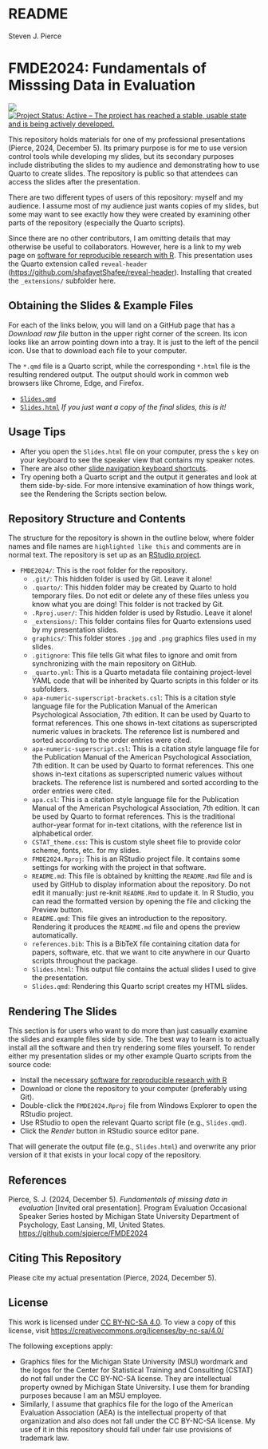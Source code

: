 # README
Steven J. Pierce

<!-- README.md is generated from README.Rmd. Please edit that file -->

# FMDE2024: Fundamentals of Misssing Data in Evaluation

<!-- badges: start -->

[![](https://img.shields.io/badge/lifecycle-stable-brightgreen.svg)](https://lifecycle.r-lib.org/articles/stages.html#stable)
[![Project Status: Active – The project has reached a stable, usable
state and is being actively
developed.](https://www.repostatus.org/badges/latest/active.svg)](https://www.repostatus.org/#active)
<!-- badges: end -->

This repository holds materials for one of my professional presentations
(Pierce, 2024, December 5). Its primary purpose is for me to use version
control tools while developing my slides, but its secondary purposes
include distributing the slides to my audience and demonstrating how to
use Quarto to create slides. The repository is public so that attendees
can access the slides after the presentation.

There are two different types of users of this repository: myself and my
audience. I assume most of my audience just wants copies of my slides,
but some may want to see exactly how they were created by examining
other parts of the repository (especially the Quarto scripts).

Since there are no other contributors, I am omitting details that may
otherwise be useful to collaborators. However, here is a link to my web
page on [software for reproducible research with
R](https://sjpierce.github.io/rr_software.html). This presentation uses
the Quarto extension called `reveal-header`
(https://github.com/shafayetShafee/reveal-header). Installing that
created the `_extensions/` subfolder here.

## Obtaining the Slides & Example Files

For each of the links below, you will land on a GitHub page that has a
*Download raw file* button in the upper right corner of the screen. Its
icon looks like an arrow pointing down into a tray. It is just to the
left of the pencil icon. Use that to download each file to your
computer.

The `*.qmd` file is a Quarto script, while the corresponding `*.html`
file is the resulting rendered output. The output should work in common
web browsers like Chrome, Edge, and Firefox.

- [`Slides.qmd`](https://github.com/sjpierce/FMDE2024/blob/main/Slides.qmd)  
- [`Slides.html`](https://github.com/sjpierce/FMDE2024/blob/main/Slides.html)
  *If you just want a copy of the final slides, this is it!*

## Usage Tips

- After you open the `Slides.html` file on your computer, press the `s`
  key on your keyboard to see the speaker view that contains my speaker
  notes.
- There are also other [slide navigation keyboard
  shortcuts](https://quarto.org/docs/presentations/revealjs/presenting.html).
- Try opening both a Quarto script and the output it generates and look
  at them side-by-side. For more intensive examination of how things
  work, see the Rendering the Scripts section below.

## Repository Structure and Contents

The structure for the repository is shown in the outline below, where
folder names and file names are `highlighted like this` and comments are
in normal text. The repository is set up as an [RStudio
project](https://support.rstudio.com/hc/en-us/articles/200526207-Using-RStudio-Projects).

- `FMDE2024/`: This is the root folder for the repository.
  - `.git/`: This hidden folder is used by Git. Leave it alone!
  - `.quarto/`: This hidden folder may be created by Quarto to hold
    temporary files. Do not edit or delete any of these files unless you
    know what you are doing! This folder is not tracked by Git.
  - `.Rproj.user/`: This hidden folder is used by Rstudio. Leave it
    alone!
  - `_extensions/`: This folder contains files for Quarto extensions
    used by my presentation slides.
  - `graphics/`: This folder stores `.jpg` and `.png` graphics files
    used in my slides.
  - `.gitignore`: This file tells Git what files to ignore and omit from
    synchronizing with the main repository on GitHub.
  - `_quarto.yml`: This is a Quarto metadata file containing
    project-level YAML code that will be inherited by Quarto scripts in
    this folder or its subfolders.  
  - `apa-numeric-superscript-brackets.csl`: This is a citation style
    language file for the Publication Manual of the American
    Psychological Association, 7th edition. It can be used by Quarto to
    format references. This one shows in-text citations as superscripted
    numeric values in brackets. The reference list is numbered and
    sorted according to the order entries were cited.
  - `apa-numeric-superscript.csl`: This is a citation style language
    file for the Publication Manual of the American Psychological
    Association, 7th edition. It can be used by Quarto to format
    references. This one shows in-text citations as superscripted
    numeric values without brackets. The reference list is numbered and
    sorted according to the order entries were cited.
  - `apa.csl`: This is a citation style language file for the
    Publication Manual of the American Psychological Association, 7th
    edition. It can be used by Quarto to format references. This is the
    traditional author-year format for in-text citations, with the
    reference list in alphabetical order.
  - `CSTAT_theme.css`: This is custom style sheet file to provide color
    scheme, fonts, etc. for my slides.  
  - `FMDE2024.Rproj`: This is an RStudio project file. It contains some
    settings for working with the project in that software.
  - `README.md`: This file is obtained by knitting the `README.Rmd` file
    and is used by GitHub to display information about the repository.
    Do not edit it manually: just re-knit `README.Rmd` to update it. In
    R Studio, you can read the formatted version by opening the file and
    clicking the Preview button.
  - `README.qmd`: This file gives an introduction to the repository.
    Rendering it produces the `README.md` file and opens the preview
    automatically.
  - `references.bib`: This is a BibTeX file containing citation data for
    papers, software, etc. that we want to cite anywhere in our Quarto
    scripts throughout the package.
  - `Slides.html`: This output file contains the actual slides I used to
    give the presentation.
  - `Slides.qmd`: Rendering this Quarto script creates my HTML slides.

## Rendering The Slides

This section is for users who want to do more than just casually examine
the slides and example files side by side. The best way to learn is to
actually install all the software and then try rendering some files
yourself. To render either my presentation slides or my other example
Quarto scripts from the source code:

- Install the necessary [software for reproducible research with
  R](https://sjpierce.github.io/rr_software.html)
- Download or clone the repository to your computer (preferably using
  Git).
- Double-click the `FMDE2024.Rproj` file from Windows Explorer to open
  the RStudio project.
- Use RStudio to open the relevant Quarto script file (e.g.,
  `Slides.qmd`).
- Click the *Render* button in RStudio source editor pane.

That will generate the output file (e.g., `Slides.html`) and overwrite
any prior version of it that exists in your local copy of the
repository.

## References

<div id="refs" class="references csl-bib-body hanging-indent"
entry-spacing="0" line-spacing="2">

<div id="ref-Pierce-RN8663" class="csl-entry">

Pierce, S. J. (2024, December 5). *Fundamentals of missing data in
evaluation* \[Invited oral presentation\]. Program Evaluation Occasional
Speaker Series hosted by Michigan State University Department of
Psychology, East Lansing, MI, United States.
<https://github.com/sjpierce/FMDE2024>

</div>

</div>

## Citing This Repository

Please cite my actual presentation (Pierce, 2024, December 5).

## License

This work is licensed under [CC BY-NC-SA
4.0](https://creativecommons.org/licenses/by-nc-sa/4.0/?ref=chooser-v1).
To view a copy of this license, visit
<https://creativecommons.org/licenses/by-nc-sa/4.0/>

The following exceptions apply:

- Graphics files for the Michigan State University (MSU) wordmark and
  the logos for the Center for Statistical Training and Consulting
  (CSTAT) do not fall under the CC BY-NC-SA license. They are
  intellectual property owned by Michigan State University. I use them
  for branding purposes because I am an MSU employee.
- Similarly, I assume that graphics file for the logo of the American
  Evaluation Association (AEA) is the intellectual property of that
  organization and also does not fall under the CC BY-NC-SA license. My
  use of it in this repository should fall under fair use provisions of
  trademark law.

